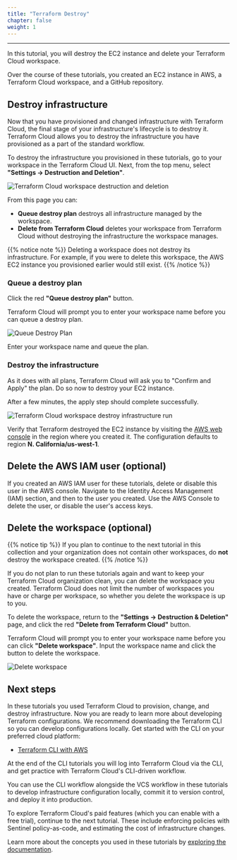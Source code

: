 ```yaml
---
title: "Terraform Destroy"
chapter: false
weight: 1
---
```

---

In this tutorial, you will destroy the EC2 instance and delete your Terraform Cloud workspace.

Over the course of these tutorials, you created an EC2 instance in AWS, a Terraform Cloud workspace, and a GitHub repository.

## Destroy infrastructure

Now that you have provisioned and changed infrastructure with Terraform Cloud, the final stage of your infrastructure's lifecycle is to destroy it. Terraform Cloud allows you to destroy the infrastructure you have provisioned as a part of the standard workflow.

To destroy the infrastructure you provisioned in these tutorials, go to your workspace in the Terraform Cloud UI. Next, from the top menu, select **"Settings -> Destruction and Deletion"**.

![Terraform Cloud workspace destruction and deletion](/images/hashicorp/terraform/tfc_hashicorp-training_workspaces_tfc-guide-example_destruction_and_deletion.png)

From this page you can:

- **Queue destroy plan** destroys all infrastructure managed by the workspace.
- **Delete from Terraform Cloud** deletes your workspace from Terraform Cloud without destroying the infrastructure the workspace manages.

{{% notice note %}}
Deleting a workspace does not destroy its infrastructure. For example, if you were to delete this workspace, the AWS EC2 instance you provisioned earlier would still exist.
{{% /notice %}}

### Queue a destroy plan

Click the red **"Queue destroy plan"** button.

Terraform Cloud will prompt you to enter your workspace name before you can queue a destroy plan.

![Queue Destroy Plan](/images/hashicorp/terraform/cloud/queue-destroy-plan.png)

Enter your workspace name and queue the plan.

### Destroy the infrastructure

As it does with all plans, Terraform Cloud will ask you to "Confirm and Apply" the plan. Do so now to destroy your EC2 instance.

After a few minutes, the apply step should complete successfully.

![Terraform Cloud workspace destroy infrastructure run](/images/hashicorp/terraform/tfc_hashicorp-training_workspaces_tfc-guide-example_destroy_infrastructure.png)

Verify that Terraform destroyed the EC2 instance by visiting the [AWS web console](https://console.aws.amazon.com/) in the region where you created it. The configuration defaults to region **N. California/us-west-1**.

## Delete the AWS IAM user (optional)

If you created an AWS IAM user for these tutorials, delete or disable this user in the AWS console. Navigate to the Identity Access Management (IAM) section, and then to the user you created. Use the AWS Console to delete the user, or disable the user's access keys.

## Delete the workspace (optional)

{{% notice tip %}}
If you plan to continue to the next tutorial in this collection and your organization does not contain other workspaces, do **not** destroy the workspace created.
{{% /notice %}}

If you do not plan to run these tutorials again and want to keep your Terraform Cloud organization clean, you can delete the workspace you created. Terraform Cloud does not limit the number of workspaces you have or charge per workspace, so whether you delete the workspace is up to you.

To delete the workspace, return to the **"Settings -> Destruction
& Deletion"** page, and click the red **"Delete from Terraform Cloud"** button.

Terraform Cloud will prompt you to enter your workspace name before you can click **"Delete workspace"**. Input the workspace name and click the button to delete the workspace.

![Delete workspace](/images/hashicorp/terraform/cloud/delete-workspace.png)

## Next steps

In these tutorials you used Terraform Cloud to provision, change, and destroy infrastructure. Now you are ready to learn more about developing Terraform configurations. We recommend downloading the Terraform CLI so you can develop configurations locally. Get started with the CLI on your preferred cloud platform:

- [Terraform CLI with AWS](/030_self_guided_setup/37_install_terraform_cli.html)

At the end of the CLI tutorials you will log into Terraform Cloud via the CLI, and get practice with Terraform Cloud's CLI-driven workflow.

You can use the CLI workflow alongside the VCS workflow in these tutorials to develop infrastructure configuration locally, commit it to version control, and deploy it into production.

To explore Terraform Cloud's paid features (which you can enable with a free trial), continue to the next tutorial. These include enforcing policies with Sentinel policy-as-code, and estimating the cost of infrastructure changes.

Learn more about the concepts you used in these tutorials by [exploring the documentation](https://www.terraform.io/docs/cloud/index.html).

